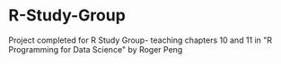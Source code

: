 # R-Study-Group
Project completed for R Study Group- teaching chapters 10 and 11 in "R Programming for Data Science" by Roger Peng 
